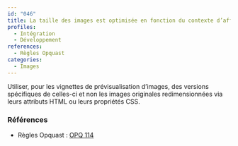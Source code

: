 ```yaml
---
id: "046"
title: La taille des images est optimisée en fonction du contexte d’affichage
profiles:
  - Intégration
  - Développement
references:
  - Règles Opquast
categories:
  - Images
---
```


Utiliser, pour les vignettes de prévisualisation d’images, des versions spécifiques de celles-ci et non les images originales redimensionnées via leurs attributs HTML ou leurs propriétés CSS.

### Références

* Règles Opquast : [OPQ 114](https://checklists.opquast.com/fr/assurance-qualite-web/les-vignettes-et-apercus-ne-sont-pas-des-images-de-taille-superieure-redimensionnees-cote-client)

